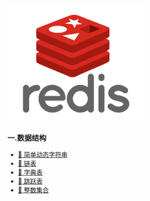 <p align="center">

![redislogo](book/img/redislogo.png)
</p>

### 一.数据结构 
- [🔖 简单动态字符串](book/datastructure/String.md)
- [🔖 链表](book/datastructure/Linked.md)
- [🔖 字典表](book/datastructure/Dictionaries.md)
- [🔖 跳跃表](book/datastructure/SkipList.md)
- [🔖 整数集合](book/datastructure/IntSet.md)

